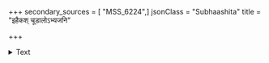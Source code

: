 +++
secondary_sources = [ "MSS_6224",]
jsonClass = "Subhaashita"
title = "इहैकश् चूडालोऽभ्यजनि"

+++

<details><summary>Text</summary>

इहैकश् चूडालोऽभ्यजनि कलशाद् यस्य सकलैः पिपासोरम्भोभिश् चुलुकमपि नो भर्तुमशकः।  
स्वमाहात्म्यश्लाघागुरुगहनगर्जाभिरमितः कुषित्वा क्लिश्नासि श्रुतिकुहरमब्धे किमिति नः॥
</details>
